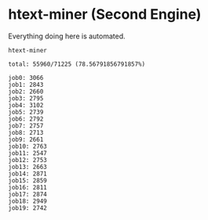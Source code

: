 # htext-miner (Second Engine)

Everything doing here is automated.

```
htext-miner

total: 55960/71225 (78.56791856791857%)

job0: 3066
job1: 2843
job2: 2660
job3: 2795
job4: 3102
job5: 2739
job6: 2792
job7: 2757
job8: 2713
job9: 2661
job10: 2763
job11: 2547
job12: 2753
job13: 2663
job14: 2871
job15: 2859
job16: 2811
job17: 2874
job18: 2949
job19: 2742
```